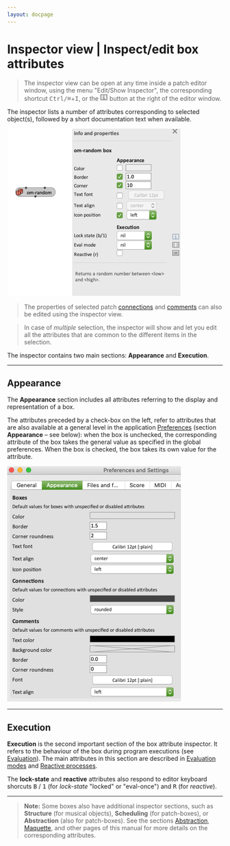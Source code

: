 ```yaml
---
layout: docpage
---
```


# Inspector view \| Inspect/edit box attributes

> The inspector view can be open at any time inside a patch editor window, using the menu "Edit/Show Inspector", the corresponding shortcut <kbd>Ctrl/⌘</kbd>+<kbd>I</kbd>, or the <img src="./images/patch-button-i.png" class="embedded"> button at the right of the editor window.

The inspector lists a number of attributes corresponding to selected object(s), followed by a short documentation text when available.

<img src="./images/inspector.png"> 

> The properties of selected patch [connections](connections) and [comments](comments) can also be edited using the inspector view.

> In case of _multiple_ selection, the inspector will show and let you edit all the attributes that are common to the different items in the selection.

The inspector contains two main sections: **Appearance** and **Execution**.

------
## Appearance

The **Appearance** section includes all attributes referring to the display and representation of a box.

The attributes preceded by a check-box on the left, refer to attributes that are also available at a general level in the application [Preferences](preferences) (section **Appearance** – see below): when the box is unchecked, the corresponding attribute of the box takes the general value as specified in the global preferences. When the box is checked, the box takes its own value for the attribute.

<img src="./images/preferences-appearance.png"> 


------
## Execution

**Execution** is the second important section of the box attribute inspector. It refers to the behaviour of the box during program executions (see [Evaluation](eval)).
The main attributes in this section are described in [Evaluation modes](eval-modes) and [Reactive processes](reactive).

The **lock-state** and **reactive** attributes also respond to editor keyboard shorcuts <kbd>B</kbd> / <kbd>1</kbd> (for _lock-state_ "locked" or "eval-once") and <kbd>R</kbd> (for _reactive_).

------

> **Note:** Some boxes also have additional inspector sections, such as **Structure** (for musical objects), **Scheduling** (for patch-boxes), or **Abstraction** (also for patch-boxes). See the sections [Abstraction](abstraction), [Maquette](maquette), and other pages of this manual for more details on the corresponding attributes.

